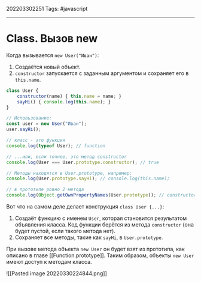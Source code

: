 202203302251
Tags: #javascript 

--- 
# Class. Вызов new
Когда вызывается `new User("Иван")`:
1.  Создаётся новый объект.
2.  `constructor` запускается с заданным аргументом и сохраняет его в `this.name`.

```js
class User {
	constructor(name) { this.name = name; }
	sayHi() { console.log(this.name); }
}

// Использование:
const user = new User("Иван");
user.sayHi();

// класс - это функция
console.log(typeof User); // function

// ...или, если точнее, это метод constructor
console.log(User === User.prototype.constructor); // true

// Методы находятся в User.prototype, например:
console.log(User.prototype.sayHi); // console.log(this.name);

// в прототипе ровно 2 метода
console.log(Object.getOwnPropertyNames(User.prototype)); // constructor, sayHi
```

Вот что на самом деле делает конструкция `class User {...}`:
1.  Создаёт функцию с именем `User`, которая становится результатом объявления класса. Код функции берётся из метода `constructor` (она будет пустой, если такого метода нет).
2.  Сохраняет все методы, такие как `sayHi`, в `User.prototype`.

При вызове метода объекта `new User` он будет взят из прототипа, как описано в главе [[Function.prototype]]. Таким образом, объекты `new User` имеют доступ к методам класса.

![[Pasted image 20220330224844.png]]